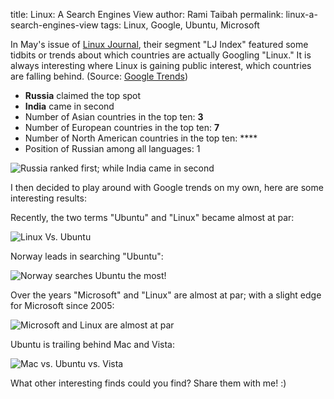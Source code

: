title: Linux: A Search Engines View
author: Rami Taibah 
permalink: linux-a-search-engines-view
tags: Linux, Google, Ubuntu, Microsoft

In May's issue of [Linux Journal](http://www.linuxjournal.com), their segment "LJ Index" featured some tidbits or trends about which countries are actually Googling "Linux." It is always interesting where Linux is gaining public interest, which countries are falling behind. (Source: [Google Trends](http://www.google.com/trends))

* **Russia** claimed the top spot
* **India** came in second
* Number of Asian countries in the top ten: **3**
* Number of European countries in the top ten: **7**
* Number of North American countries in the top ten: \*\*\*\*
* Position of Russian among all languages: 1

![Russia ranked first; while India came in second]({filename}/images/country-linux-usage.png)

I then decided to play around with Google trends on my own, here are some interesting results:

Recently, the two terms "Ubuntu" and "Linux" became almost at par:

![Linux Vs. Ubuntu]({filename}/images/linux-vs-ubuntu.png)

Norway leads in searching "Ubuntu":

![Norway searches Ubuntu the most!]({filename}/images/norway-leads-ubuntu.png)

Over the years "Microsoft" and "Linux" are almost at par; with a slight edge for Microsoft since 2005:

![Microsoft and Linux are almost at par]({filename}/images/microsoft-and-linux-at-par.png)

Ubuntu is trailing behind Mac and Vista:

![Mac vs. Ubuntu vs. Vista]({filename}/images/mac-vs-ubuntu-vs-vista.png)

What other interesting finds could you find? Share them with me! :)
